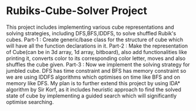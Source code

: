 # Rubiks-Cube-Solver Project
This project includes implementing various cube representations and solving strategies, including DFS,BFS,IDDFS, to solve shuffled Rubik's cubes.
Part-1 : Create generic/base class for the structure of cube which will have all the function declarations in it.
Part-2 : Make the representation of Cube(can be in 3d array, 1d array, bitboard), also add functionalities like printing it, converts color to its corresponding color letter, moves and also shuffles the cube given.
Part-3 : Now we implement the solving strategy for jumbled cube. DFS has time constraint and BFS has memory constraint so we are using IDDFS algorithms which optimises on time like BFS and on memory like DFS.
My plan is to further extend this project by using IDA* algorithm by Sir Korf, as it includes heuristic approach to find the solved state of cube by implementing a guided search which will significantly optimise searching. 

